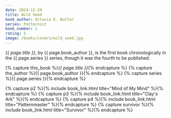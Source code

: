 ```yaml
---
date: 2024-12-20
title: Wild Seed
book_author: Octavia E. Butler
series: Patternist
book_number: 1
rating: 5
image: /books/covers/wild_seed.jpg
---
```


<cite class="book-title">{{ page.title }}</cite>, by <span
class="author-name">{{ page.book_author }}</span>, is the first book
chronologically in the <span class="book-series">{{ page.series }}</span>
series, though it was the fourth to be published.

{% capture this_book %}<cite class="book-title">{{ page.title }}</cite>{% endcapture %}
{% capture the_author %}<span class="author-name">{{ page.book_author }}</span>{% endcapture %}
{% capture series %}<span class="book-series">{{ page.series }}</span>{% endcapture %}

{% capture p2 %}{% include book_link.html title="Mind of My Mind" %}{% endcapture %}
{% capture p3 %}{% include book_link.html title="Clay's Ark" %}{% endcapture %}
{% capture p4 %}{% include book_link.html title="Patternmaster" %}{% endcapture %}
{% capture survivor %}{% include book_link.html title="Survivor" %}{% endcapture %}
